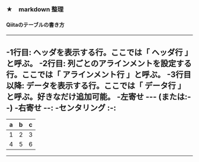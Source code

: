 ### ★　markdown 整理

#### Qiitaのテーブルの書き方
---
-1行目: ヘッダを表示する行。ここでは「 ヘッダ行 」と呼ぶ。
-2行目: 列ごとのアラインメントを設定する行。ここでは「 アラインメント行 」と呼ぶ。
-3行目以降: データを表示する行。ここでは「 データ行 」と呼ぶ。好きなだけ追加可能。
-左寄せ --- (または:--)
-右寄せ --:
-センタリング :-:
---

|a  |b  |c  |
|---|---|---|
|1  |2  |3  |
|4  |5  |6  |
---
